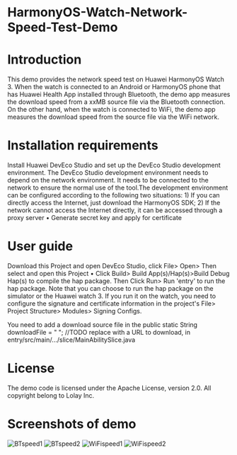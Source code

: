 # HarmonyOS-Watch-Network-Speed-Test-Demo 

# Introduction
This demo provides the network speed test on Huawei HarmonyOS Watch 3. When the watch is connected to an Android or HarmonyOS phone that has Huawei Health App installed through Bluetooth, the demo app measures the download speed from a xxMB source file via the Bluetooth connection. On the other hand, when the watch is connected to WiFi, the demo app measures the download speed from the source file via the WiFi network.      

# Installation requirements
Install Huawei DevEco Studio and set up the DevEco Studio development environment. The DevEco Studio development environment needs to depend on the network environment. It needs to be connected to the network to ensure the normal use of the tool.The development environment can be configured according to the following two situations: 1) If you can directly access the Internet, just download the HarmonyOS SDK; 2) If the network cannot access the Internet directly, it can be accessed through a proxy server • Generate secret key and apply for certificate

# User guide 
Download this Project and open DevEco Studio, click File> Open> Then select and open this Project • Click Build> Build App(s)/Hap(s)>Build Debug Hap(s) to compile the hap package.  Then Click Run> Run 'entry' to run the hap package.
Note that you can choose to run the hap package on the simulator or the Huawei watch 3. If you run it on the watch, you need to configure the signature and certificate information in the project's File> Project Structure> Modules> Signing Configs.

You need to add a download source file in the public static String downloadFile = " "; //TODO replace with a URL to download, in entry/src/main/.../slice/MainAbilitySlice.java

# License
The demo code is licensed under the Apache License, version 2.0.
All copyright belong to Lolay Inc.

# Screenshots of demo

![BTspeed1](https://user-images.githubusercontent.com/88169365/139187631-2da6304e-6a29-45b0-a5cc-080fd032361f.png)
![BTspeed2](https://user-images.githubusercontent.com/88169365/139187641-a8a90dfb-f353-42c3-b237-dde29289b189.png)
![WiFispeed1](https://user-images.githubusercontent.com/88169365/139187658-38a36a43-598c-4bd4-841a-ac9309dddcf9.png)
![WiFispeed2](https://user-images.githubusercontent.com/88169365/139187668-f6b8167e-dff5-4ea5-88ae-7f51d03d01f6.png)

